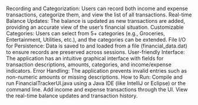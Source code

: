 Recording and Categorization: Users can record both income and expense transactions, categorize them, and view the list of all transactions.
Real-time Balance Updates: The balance is updated as new transactions are added, providing an accurate view of the user’s financial situation.
Customizable Categories: Users can select from 5+ categories (e.g., Groceries, Entertainment, Utilities, etc.), and the categories can be extended.
File I/O for Persistence: Data is saved to and loaded from a file (financial_data.dat) to ensure records are preserved across sessions.
User-friendly Interface: The application has an intuitive graphical interface with fields for transaction descriptions, amounts, categories, and income/expense indicators.
Error Handling: The application prevents invalid entries such as non-numeric amounts or missing descriptions.
How to Run:
Compile and run FinancialTrackerUI.java using a Java IDE (like IntelliJ or Eclipse) or the command line.
Add income and expense transactions through the UI.
View the real-time balance updates and transaction history.
